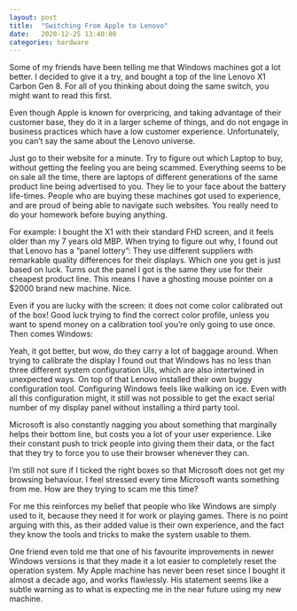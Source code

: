 ```yaml
---
layout: post
title:  "Switching From Apple to Lenovo"
date:   2020-12-25 13:40:00
categories: hardware
---
```


Some of my friends have been telling me that Windows machines got a lot better. I decided to give it a try, and bought a top of the line Lenovo X1 Carbon Gen 8. For all of you thinking about doing the same switch, you might want to read this first.

Even though Apple is known for overpricing, and taking advantage of their customer base, they do it in a larger scheme of things, and do not engage in business practices which have a low customer experience. Unfortunately, you can’t say the same about the Lenovo universe.

Just go to their website for a minute. Try to figure out which Laptop to buy, without getting the feeling you are being scammed. Everything seems to be on sale all the time, there are laptops of different generations of the same product line being advertised to you. They lie to your face about the battery life-times. People who are buying these machines got used to experience, and are proud of being able to navigate such websites. You really need to do your homework before buying anything.

For example: I bought the X1 with their standard FHD screen, and it feels older than my 7 years old MBP. When trying to figure out why, I found out that Lenovo has a “panel lottery”: They use different suppliers with remarkable quality differences for their displays. Which one you get is just based on luck. Turns out the panel I got is the same they use for their cheapest product line. This means I have a ghosting mouse pointer on a $2000 brand new machine. Nice.

Even if you are lucky with the screen: it does not come color calibrated out of the box! Good luck trying to find the correct color profile, unless you want to spend money on a calibration tool you’re only going to use once.
Then comes Windows:

Yeah, it got better, but wow, do they carry a lot of baggage around. When trying to calibrate the display I found out that Windows has no less than three different system configuration UIs, which are also intertwined in unexpected ways. On top of that Lenovo installed their own buggy configuration tool. Configuring Windows feels like walking on ice. Even with all this configuration might, it still was not possible to get the exact serial number of my display panel without installing a third party tool.

Microsoft is also constantly nagging you about something that marginally helps their bottom line, but costs you a lot of your user experience. Like their constant push to trick people into giving them their data, or the fact that they try to force you to use their browser whenever they can.

I’m still not sure if I ticked the right boxes so that Microsoft does not get my browsing behaviour. I feel stressed every time Microsoft wants something from me. How are they trying to scam me this time?

For me this reinforces my belief that people who like Windows are simply used to it, because they need it for work or playing games. There is no point arguing with this, as their added value is their own experience, and the fact they know the tools and tricks to make the system usable to them.

One friend even told me that one of his favourite improvements in newer Windows versions is that they made it a lot easier to completely reset the operation system. My Apple machine has never been reset since I bought it almost a decade ago, and works flawlessly.  His statement seems like a subtle warning as to what is expecting me in the near future using my new  machine.
